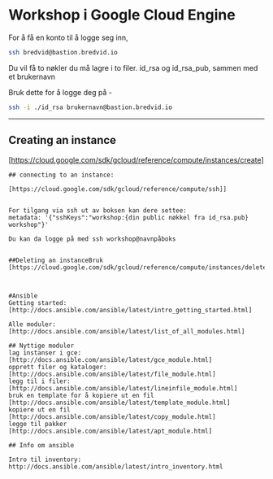 # Workshop i Google Cloud Engine

For å få en konto til å logge seg inn, 
```bash
ssh bredvid@bastion.bredvid.io
```

Du vil få to nøkler du må lagre i to filer. id_rsa og id_rsa_pub, sammen med et brukernavn

Bruk dette for å logge deg på -

```bash
ssh -i ./id_rsa brukernavn@bastion.bredvid.io
```

---

## Creating an instance
[https://cloud.google.com/sdk/gcloud/reference/compute/instances/create]

``` gcloud compute instances create "NoeUnikt" --machine-type "f1-micro" --image-project ubuntu-os-cloud --image-family "ubuntu-1704" --network "default" --maintenance-policy "MIGRATE" --tags "workshop"
## connecting to an instance: 

[https://cloud.google.com/sdk/gcloud/reference/compute/ssh]]


For tilgang via ssh ut av boksen kan dere settee: 
metadata: '{"sshKeys":"workshop:{din public nøkkel fra id_rsa.pub} workshop"}'

Du kan da logge på med ssh workshop@navnpåboks


##Deleting an instanceBruk
[https://cloud.google.com/sdk/gcloud/reference/compute/instances/delete]



#Ansible 
Getting started: 
[http://docs.ansible.com/ansible/latest/intro_getting_started.html]

Alle moduler:
[http://docs.ansible.com/ansible/latest/list_of_all_modules.html]

## Nyttige moduler
lag instanser i gce: [http://docs.ansible.com/ansible/latest/gce_module.html]
opprett filer og kataloger: [http://docs.ansible.com/ansible/latest/file_module.html]
legg til i filer: [http://docs.ansible.com/ansible/latest/lineinfile_module.html]
bruk en template for å kopiere ut en fil [http://docs.ansible.com/ansible/latest/template_module.html]
kopiere ut en fil [http://docs.ansible.com/ansible/latest/copy_module.html]
legge til pakker  [http://docs.ansible.com/ansible/latest/apt_module.html]

## Info om ansible

Intro til inventory: http://docs.ansible.com/ansible/latest/intro_inventory.html



